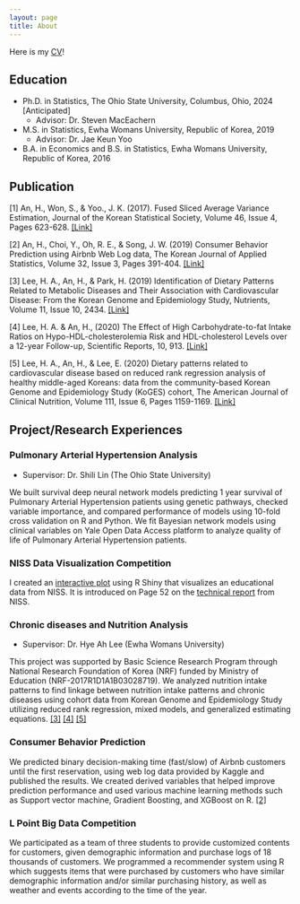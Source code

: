 ```yaml
---
layout: page
title: About
---
```


Here is my [CV](files/HyoinAn_OSU_CV.pdf)!

## Education

* Ph.D. in Statistics, The Ohio State University, Columbus, Ohio, 2024 [Anticipated]
  - Advisor: Dr. Steven MacEachern
* M.S. in Statistics, Ewha Womans University, Republic of Korea, 2019
  - Advisor: Dr. Jae Keun Yoo
* B.A. in Economics and B.S. in Statistics, Ewha Womans University, Republic of Korea, 2016

## Publication

[1] An, H., Won, S., & Yoo., J. K. (2017). Fused Sliced Average Variance Estimation, Journal of the Korean
Statistical Society, Volume 46, Issue 4, Pages 623-628. [[Link]](https://www.sciencedirect.com/science/article/pii/S1226319217300431?casa_token=T_W-lytb9rUAAAAA:XL5YiRclZCQDhwtVAom-GGIyoSz9nR7pstAsVGQcBjsz0IK94cFpyvyob6vuK4-XgSEYh9Jk79Y)

[2] An, H., Choi, Y., Oh, R. E., & Song, J. W. (2019) Consumer Behavior Prediction using Airbnb Web Log data, The Korean Journal of Applied Statistics, Volume 32, Issue 3, Pages 391-404. [[Link]](https://www.koreascience.or.kr/article/JAKO201919341608325.page)

[3] Lee, H. A., An, H., & Park, H. (2019) Identification of Dietary Patterns Related to Metabolic Diseases and Their Association with Cardiovascular Disease: From the Korean Genome and Epidemiology Study, Nutrients, Volume 11, Issue 10, 2434. [[Link]](https://www.mdpi.com/2072-6643/11/10/2434)

[4] Lee, H. A. & An, H., (2020) The Effect of High Carbohydrate-to-fat Intake Ratios on Hypo-HDL-cholesterolemia Risk and HDL-cholesterol Levels over a 12-year Follow-up, Scientific Reports, 10, 913. [[Link]](https://www.nature.com/articles/s41598-020-57931-w)

[5] Lee, H. A., An, H., & Lee, E. (2020) Dietary patterns related to cardiovascular disease based on reduced rank regression analysis of healthy middle-aged Koreans: data from the community-based Korean Genome and Epidemiology Study (KoGES) cohort, The American Journal of Clinical Nutrition, Volume 111, Issue 6, Pages 1159-1169. [[Link]](https://academic.oup.com/ajcn/article/111/6/1159/5825658?login=true)


## Project/Research Experiences

### Pulmonary Arterial Hypertension Analysis
- Supervisor: Dr. Shili Lin (The Ohio State University)

We built survival deep neural network models predicting 1 year survival of Pulmonary Arterial Hypertension patients using genetic pathways, checked variable importance, and compared performance of models using 10-fold cross validation on R and Python. 
We fit Bayesian network models using clinical variables on Yale Open Data Access platform to analyze quality of life of Pulmonary Arterial Hypertension patients.

### NISS Data Visualization Competition

I created an [interactive plot](https://hyoinan.shinyapps.io/NISS_0104/) using R Shiny that visualizes an educational data from NISS. 
It is introduced on Page 52 on the [technical report](https://www.niss.org/sites/default/files/Innovative%20Visualization%20Panel%20-%20Final%20Report.pdf) from NISS. 

### Chronic diseases and Nutrition Analysis
- Supervisor: Dr. Hye Ah Lee (Ewha Womans University)

This project was supported by Basic Science Research Program through National Research Foundation of Korea (NRF) funded by Ministry of Education (NRF-2017R1D1A1B03028719).
We analyzed nutrition intake patterns to find linkage between nutrition intake patterns and chronic diseases using cohort data from Korean Genome and Epidemiology Study utilizing reduced rank regression, mixed models, and generalized estimating equations. [[3]](https://www.mdpi.com/2072-6643/11/10/2434) [[4]](https://www.nature.com/articles/s41598-020-57931-w) [[5]](https://academic.oup.com/ajcn/article/111/6/1159/5825658?login=true)

### Consumer Behavior Prediction 

We predicted binary decision-making time (fast/slow) of Airbnb customers until the first reservation, using web log data provided by Kaggle and published the results. 
We created derived variables that helped improve prediction performance and used various machine learning methods such as Support vector machine, Gradient Boosting, and XGBoost on R. [[2]](https://www.koreascience.or.kr/article/JAKO201919341608325.page)

### L Point Big Data Competition

We participated as a team of three students to provide customized contents for customers, given demographic information and purchase logs of 18 thousands of customers. 
We programmed a recommender system using R which suggests items that were purchased by customers who have similar demographic information and/or similar purchasing history, as well as weather and events according to the time of the year. 


